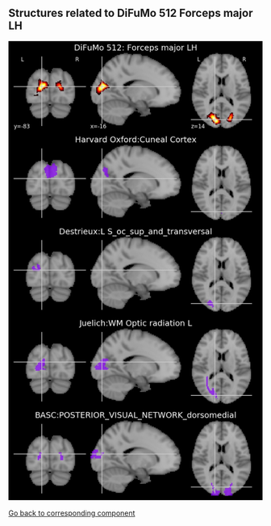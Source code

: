 


## Structures related to DiFuMo 512 Forceps major LH

![446](446.jpg "Structures related to DiFuMo 512 Forceps major LH")

[Go back to corresponding component](https://parietal-inria.github.io/DiFuMo/512/html/446.html)